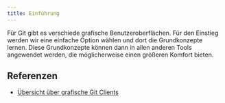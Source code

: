 ```yaml
---
title: Einführung
---
```


Für Git gibt es verschiede grafische Benutzeroberflächen. Für den Einstieg werden wir eine einfache Option wählen und dort die Grundkonzepte lernen. Diese Grundkonzepte können dann in allen anderen Tools angewendet werden, die möglicherweise einen größeren Komfort bieten.

## Referenzen

- [Übersicht über grafische Git Clients](https://git-scm.com/download/gui/windows)
